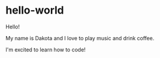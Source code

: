 # hello-world

Hello!

My name is Dakota and I love to play music and drink coffee.

I'm excited to learn how to code!
